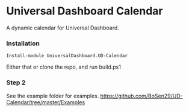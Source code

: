 # Universal Dashboard Calendar
A dynamic calendar for Universal Dashboard.

### Installation

```
Install-module UniversalDashboard.UD-Calendar
``` 

Either that or clone the repo, and run build.ps1

### Step 2 

See the example folder for examples.
https://github.com/BoSen29/UD-Calendar/tree/master/Examples
